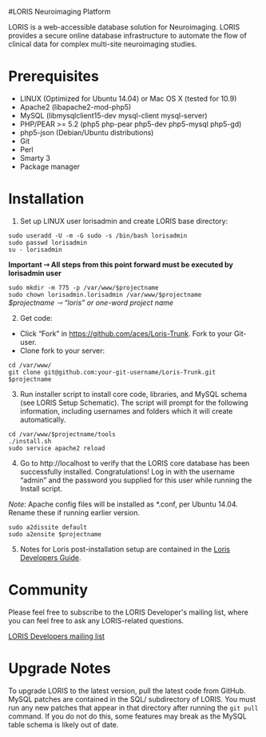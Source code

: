 #LORIS Neuroimaging Platform

LORIS is a web-accessible database solution for Neuroimaging. LORIS provides a secure online database infrastructure to automate the flow of clinical data for complex multi-site neuroimaging studies.

# Prerequisites

 * LINUX (Optimized for Ubuntu 14.04) or Mac OS X (tested for 10.9)
 * Apache2 (libapache2-mod-php5)
 * MySQL (libmysqlclient15-dev mysql-client mysql-server)
 * PHP/PEAR >= 5.2 (php5 php-pear php5-dev php5-mysql php5-gd)
 * php5-json (Debian/Ubuntu distributions) 
 * Git
 * Perl
 * Smarty 3
 * Package manager

# Installation 

1) Set up LINUX user lorisadmin and create LORIS base directory:

```sudo useradd -U -m -G sudo -s /bin/bash lorisadmin``` <br>
```sudo passwd lorisadmin``` <br>
```su - lorisadmin```

<b>Important ⇾ All steps from this point forward must be executed by lorisadmin user</b>

```sudo mkdir -m 775 -p /var/www/$projectname ``` <br>
```sudo chown lorisadmin.lorisadmin /var/www/$projectname```<br>
<i>$projectname ⇾ “loris” or one-word project name</i>


2) Get code: 
 * Click “Fork” in https://github.com/aces/Loris-Trunk. Fork to your Git-user. 
 * Clone fork to your server: 

```cd /var/www/ ``` <br>
```git clone git@github.com:your-git-username/Loris-Trunk.git $projectname ```

3) Run installer script to install core code, libraries, and MySQL schema (see LORIS Setup Schematic). The script will prompt for the following information, including usernames and folders which it will create automatically.

``` cd /var/www/$projectname/tools ``` <br>
``` ./install.sh ``` <br>
``` sudo service apache2 reload ```

4) Go to http://localhost to verify that the LORIS core database has been successfully installed. Congratulations!
Log in with the username “admin” and the password you supplied for this user while running the Install script. 

_Note_: Apache config files will be installed as *.conf, per Ubuntu 14.04. Rename these if running earlier version.

```sudo a2dissite default``` <br>
```sudo a2ensite $projectname```

5) Notes for Loris post-installation setup are contained in the [Loris Developers Guide](https://docs.google.com/document/d/129T2SfqzKTTOkoXRykzCLe5Vy70A9Dzjw1O3vqgwsPQ).

# Community
Please feel free to subscribe to the LORIS Developer's mailing list, where you can feel free to ask any LORIS-related questions.

[LORIS Developers mailing list](http://www.bic.mni.mcgill.ca/mailman/listinfo/loris-dev)

# Upgrade Notes

To upgrade LORIS to the latest version, pull the latest code from GitHub. MySQL patches are contained in the SQL/ subdirectory of LORIS. You must run any new patches that appear in that directory after running the `git pull` command. If you do not do this, some features may break as the MySQL table schema is likely out of date.
